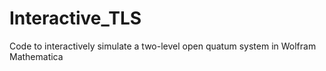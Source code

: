# Interactive_TLS
Code to interactively simulate a two-level open quatum system in Wolfram Mathematica
